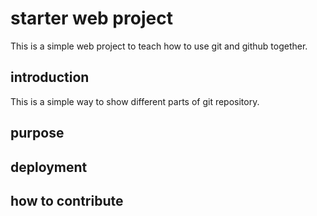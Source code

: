 # starter web project

This is a simple web project to teach how to use git and github together.

## introduction

This is a simple way to show different parts of git repository.

## purpose 

## deployment

## how to contribute

